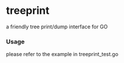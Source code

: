 # treeprint
a friendly tree print/dump interface for GO
### Usage
please refer to the example in treeprint_test.go
